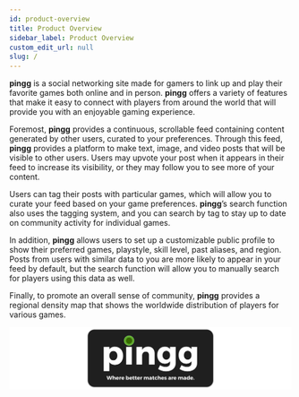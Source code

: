 ```yaml
---
id: product-overview
title: Product Overview
sidebar_label: Product Overview
custom_edit_url: null
slug: /
---
```

**pingg** is a social networking site made for gamers to link up and play their favorite games both online and in person. **pingg** offers a variety of features that make it easy to connect with players from around the world that will provide you with an enjoyable gaming experience. 

Foremost, **pingg** provides a continuous, scrollable feed containing content generated by other users, curated to your preferences. Through this feed, **pingg** provides a platform to make text, image, and video posts that will be visible to other users. Users may upvote your post when it appears in their feed to increase its visibility, or they may follow you to see more of your content. 

Users can tag their posts with particular games, which will allow you to curate your feed based on your game preferences. **pingg**’s search function also uses the tagging system, and you can search by tag to stay up to date on community activity for individual games. 

In addition, **pingg** allows users to set up a customizable public profile to show their preferred games, playstyle, skill level, past aliases, and region. Posts from users with similar data to you are more likely to appear in your feed by default, but the search function will allow you to manually search for players using this data as well. 

Finally, to promote an overall sense of community, **pingg** provides a regional density map that shows the worldwide distribution of players for various games.



![app logo](../static/img/pingg_logo_bg.png)
